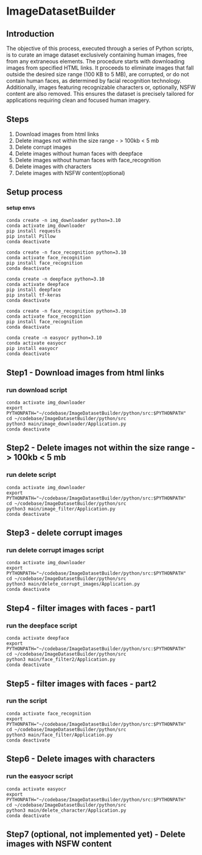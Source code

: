 # ImageDatasetBuilder

## Introduction

The objective of this process, executed through a series of Python scripts, is to curate an image dataset exclusively containing human images, free from any extraneous elements. 
The procedure starts with downloading images from specified HTML links. 
It proceeds to eliminate images that fall outside the desired size range (100 KB to 5 MB), are corrupted, or do not contain human faces, as determined by facial recognition technology. 
Additionally, images featuring recognizable characters or, optionally, NSFW content are also removed. 
This ensures the dataset is precisely tailored for applications requiring clean and focused human imagery.


## Steps
1. Download images from html links  
2. Delete images not within the size range - > 100kb < 5 mb  
3. Delete corrupt images  
4. Delete images without human faces with deepface  
5. Delete images without human faces with face_recognition  
6. Delete images with characters  
7. Delete images with NSFW content(optional)  

## Setup process
#### setup envs
```
conda create -n img_downloader python=3.10    
conda activate img_downloader    
pip install requests    
pip install Pillow    
conda deactivate    
```
```
conda create -n face_recognition python=3.10
conda activate face_recognition
pip install face_recognition
conda deactivate
```
```
conda create -n deepface python=3.10
conda activate deepface
pip install deepface
pip install tf-keras
conda deactivate
```  
```
conda create -n face_recognition python=3.10
conda activate face_recognition
pip install face_recognition
conda deactivate
```  
```
conda create -n easyocr python=3.10
conda activate easyocr
pip install easyocr
conda deactivate
``` 

## Step1 - Download images from html links
### run download script
```
conda activate img_downloader     
export PYTHONPATH="~/codebase/ImageDatasetBuilder/python/src:$PYTHONPATH"    
cd ~/codebase/ImageDatasetBuilder/python/src    
python3 main/image_downloader/Application.py  
conda deactivate  
```
## Step2 - Delete images not within the size range - > 100kb < 5 mb
### run delete script
```
conda activate img_downloader     
export PYTHONPATH="~/codebase/ImageDatasetBuilder/python/src:$PYTHONPATH"    
cd ~/codebase/ImageDatasetBuilder/python/src    
python3 main/image_filter/Application.py  
conda deactivate  
```
## Step3 - delete corrupt images
### run delete corrupt images script
```
conda activate img_downloader     
export PYTHONPATH="~/codebase/ImageDatasetBuilder/python/src:$PYTHONPATH"    
cd ~/codebase/ImageDatasetBuilder/python/src    
python3 main/delete_corrupt_images/Application.py  
conda deactivate
```
## Step4 - filter images with faces - part1
### run the deepface script
```
conda activate deepface 
export PYTHONPATH="~/codebase/ImageDatasetBuilder/python/src:$PYTHONPATH"    
cd ~/codebase/ImageDatasetBuilder/python/src
python3 main/face_filter2/Application.py 
conda deactivate
```
## Step5 - filter images with faces - part2
### run the script
```
conda activate face_recognition
export PYTHONPATH="~/codebase/ImageDatasetBuilder/python/src:$PYTHONPATH"   
cd ~/codebase/ImageDatasetBuilder/python/src
python3 main/face_filter/Application.py  
conda deactivate
```
## Step6 - Delete images with characters
### run the easyocr script
```
conda activate easyocr  
export PYTHONPATH="~/codebase/ImageDatasetBuilder/python/src:$PYTHONPATH"   
cd ~/codebase/ImageDatasetBuilder/python/src
python3 main/delete_character/Application.py  
conda deactivate
```
## Step7 (optional, not implemented yet) - Delete images with NSFW content  